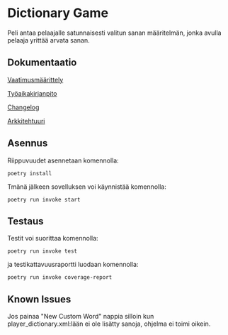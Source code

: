 # Dictionary Game

Peli antaa pelaajalle satunnaisesti valitun sanan määritelmän, jonka avulla pelaaja yrittää arvata sanan.
## Dokumentaatio

[Vaatimusmäärittely](https://github.com/juhanikat/ot-harjoitustyo/blob/master/dokumentaatio/vaatimusmaarittely.md)

[Työaikakirjanpito](https://github.com/juhanikat/ot-harjoitustyo/blob/master/dokumentaatio/tuntikirjanpito.md)

[Changelog](https://github.com/juhanikat/ot-harjoitustyo/blob/master/dokumentaatio/changelog.md)

[Arkkitehtuuri](https://github.com/juhanikat/ot-harjoitustyo/blob/master/dokumentaatio/arkkitehtuuri.md)

## Asennus

Riippuvuudet asennetaan komennolla:
```
poetry install
```
Tmänä jälkeen sovelluksen voi käynnistää komennolla:
```
poetry run invoke start
```

## Testaus

Testit voi suorittaa komennolla:
```
poetry run invoke test
```
ja testikattavuusraportti luodaan komennolla:
```
poetry run invoke coverage-report
```


## Known Issues

Jos painaa "New Custom Word" nappia silloin kun player_dictionary.xml:lään ei ole lisätty sanoja, ohjelma ei toimi oikein.